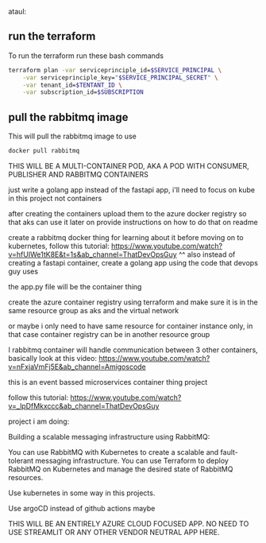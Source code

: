 
ataul:


## run the terraform 
To run the terraform run these bash commands
```bash
terraform plan -var serviceprinciple_id=$SERVICE_PRINCIPAL \
    -var serviceprinciple_key="$SERVICE_PRINCIPAL_SECRET" \
    -var tenant_id=$TENTANT_ID \
    -var subscription_id=$SUBSCRIPTION
```

## pull the rabbitmq image
This will pull the rabbitmq image to use
```bash
docker pull rabbitmq

```


THIS WILL BE A MULTI-CONTAINER POD, AKA A POD WITH CONSUMER, PUBLISHER AND RABBITMQ CONTAINERS




just write a golang app instead of the fastapi app, i'll need to focus on kube in this project not containers

after creating the containers upload them to the azure docker registry so that aks can use it later on
provide instructions on how to do that on readme


create a rabbitmq docker thing for learning about it before moving on to kubernetes, follow this tutorial:
https://www.youtube.com/watch?v=hfUIWe1tK8E&t=1s&ab_channel=ThatDevOpsGuy 
^^ also instead of creating a fastapi container, create a golang app using the 
code that devops guy uses


the app.py file will be the container thing

create the azure container registry using terraform and make sure it is in the same resource group as 
aks and the virtual network

or maybe i only need to have same resource for container instance only, in that case container registry can be in another resource group

I rabbitmq container will handle communication between 3 other containers, basically look at this video:
https://www.youtube.com/watch?v=nFxjaVmFj5E&ab_channel=Amigoscode

this is an event bassed microservices container thing project

follow this tutorial: https://www.youtube.com/watch?v=_lpDfMkxccc&ab_channel=ThatDevOpsGuy 


project i am doing:

Building a scalable messaging infrastructure using RabbitMQ: 

You can use RabbitMQ with Kubernetes to create a scalable and fault-tolerant messaging infrastructure. You can use Terraform to deploy RabbitMQ on Kubernetes and manage the desired state of RabbitMQ resources.







Use kubernetes in some way in this projects.

Use argoCD instead of github actions maybe







THIS WILL BE AN ENTIRELY AZURE CLOUD FOCUSED APP. NO NEED TO USE STREAMLIT OR ANY OTHER VENDOR NEUTRAL APP HERE.

